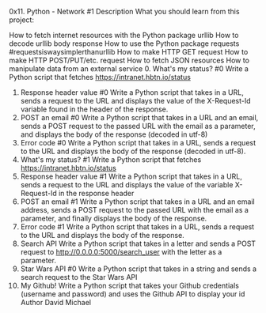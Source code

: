 0x11. Python - Network #1
Description
What you should learn from this project:

How to fetch internet resources with the Python package urllib
How to decode urllib body response
How to use the Python package requests #requestsiswaysimplerthanurllib
How to make HTTP GET request
How to make HTTP POST/PUT/etc. request
How to fetch JSON resources
How to manipulate data from an external service
0. What's my status? #0
Write a Python script that fetches https://intranet.hbtn.io/status
1. Response header value #0
Write a Python script that takes in a URL, sends a request to the URL and displays the value of the X-Request-Id variable found in the header of the response.
2. POST an email #0
Write a Python script that takes in a URL and an email, sends a POST request to the passed URL with the email as a parameter, and displays the body of the response (decoded in utf-8)
3. Error code #0
Write a Python script that takes in a URL, sends a request to the URL and displays the body of the response (decoded in utf-8).
4. What's my status? #1
Write a Python script that fetches https://intranet.hbtn.io/status
5. Response header value #1
Write a Python script that takes in a URL, sends a request to the URL and displays the value of the variable X-Request-Id in the response header
6. POST an email #1
Write a Python script that takes in a URL and an email address, sends a POST request to the passed URL with the email as a parameter, and finally displays the body of the response.
7. Error code #1
Write a Python script that takes in a URL, sends a request to the URL and displays the body of the response.
8. Search API
Write a Python script that takes in a letter and sends a POST request to http://0.0.0.0:5000/search_user with the letter as a parameter.
9. Star Wars API #0
Write a Python script that takes in a string and sends a search request to the Star Wars API
10. My Github!
Write a Python script that takes your Github credentials (username and password) and uses the Github API to display your id
Author  David Michael
